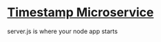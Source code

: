 
# [Timestamp Microservice](https://www.freecodecamp.org/learn/apis-and-microservices/apis-and-microservices-projects/timestamp-microservice)

server.js is where your node app starts
